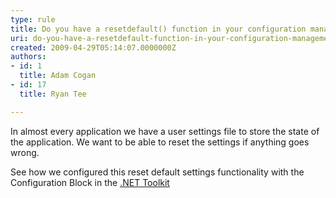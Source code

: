 ```yaml
---
type: rule
title: Do you have a resetdefault() function in your configuration management application block?
uri: do-you-have-a-resetdefault-function-in-your-configuration-management-application-block
created: 2009-04-29T05:14:07.0000000Z
authors:
- id: 1
  title: Adam Cogan
- id: 17
  title: Ryan Tee

---
```




<span class='intro'> 
  <p>In almost every application we have a user settings file to store the state of the application. We want to be able to reset the settings if anything goes wrong.</p>
<p class="productBox">See how we configured this reset default settings functionality with the Configuration Block in the <a href="http&#58;//www.ssw.com.au/ssw/NetToolKit/06ConfigurationBlock.aspx">.NET Toolkit</a> </p>
 </span>




